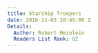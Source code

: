 ```yaml
---
title: Starship Troopers
date: 2016-11-03 20:45:00 Z
Details:
  Author: Robert Heinlein
  Readers List Rank: 62
---
```


